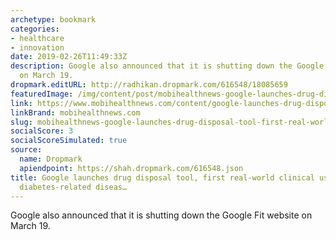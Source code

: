 ```yaml
---
archetype: bookmark
categories:
- healthcare
- innovation
date: 2019-02-26T11:49:33Z
description: Google also announced that it is shutting down the Google Fit website
  on March 19.
dropmark.editURL: http://radhikan.dropmark.com/616548/18085659
featuredImage: /img/content/post/mobihealthnews-google-launches-drug-disposal-tool-first-real-world-clinical-use-of-ml-for-diabetes-related-diseas.png
link: https://www.mobihealthnews.com/content/google-launches-drug-disposal-tool-first-real-world-clinical-use-ml-diabetes-related
linkBrand: mobihealthnews.com
slug: mobihealthnews-google-launches-drug-disposal-tool-first-real-world-clinical-use-of-ml-for-diabetes-related-diseas
socialScore: 3
socialScoreSimulated: true
source:
  name: Dropmark
  apiendpoint: https://shah.dropmark.com/616548.json
title: Google launches drug disposal tool, first real-world clinical use of ML for
  diabetes-related diseas…
---
```

Google also announced that it is shutting down the Google Fit website on March 19.